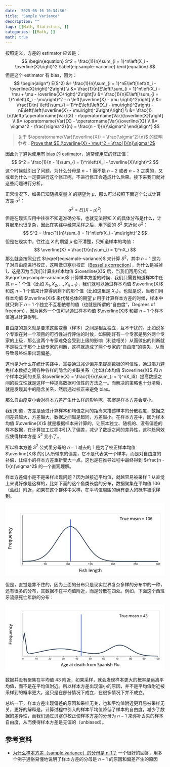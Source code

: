 ```yaml
---
date: '2025-08-16 10:34:36'
title: 'Sample Variance'
description: ""
tags: [[Math, Statistics, ]]
categories: [[Math, ]]
math: true
---
```


按照定义，方差的 estimator 应该是：
$$
\begin{equation}
S^2 = \frac{1}{n}\sum_{i = 1}^n\left(X_i - \overline{X}\right)^2 \label{eq:sample-variance}
\end{equation}
$$
但是这个 estimator 有 bias，因为：
$$
\begin{align*}
E(S^2) &= \frac{1}{n}\sum_{i = 1}^nE\left[\left(X_i - \overline{X}\right)^2\right] \\
&= \frac{1}{n}E\left[\sum_{i = 1}^n\left(X_i - \mu + \mu - \overline{X}\right)^2\right]\\
&= \frac{1}{n}E\left[\sum_{i = 1}^n\left(X_i - \mu\right)^2  - n \left(\overline{X} - \mu \right)^2\right] \\
&= \frac{1}{n} \left[\sum_{i = 1}^nE\left(\left(X_i - \mu\right)^2\right) - nE\left(\left(\overline{X} - \mu\right)^2\right)\right] \\
&= \frac{1}{n}\left[n\operatorname{Var}(X) - n\operatorname{Var}(\overline{X})\right] \\
&= \operatorname{Var}(X) - \operatorname{Var}(\overline{X}) \\
&= \sigma^2 - \frac{\sigma^2}{n} = \frac{n - 1}{n}\sigma^2
\end{align*}
$$

> 关于 $\operatorname{Var}(\overline{X}) = \frac{\sigma^2}{n}$ 的证明参考：[Prove that $E (\overline{X} - \mu)^2 = \frac{1}{n}\sigma^2$](https://math.stackexchange.com/questions/1363505/prove-that-e-overlinex-mu2-frac1n-sigma2)

因此为了避免使用有 bias 的 estimator，通常使用它的修正值：
$$
S^2 = \frac{1}{n - 1}\sum_{i = 1}^n\left(X_i - \overline{X}\right)^2
$$
这个时候就引出了问题，为什么分母是 $n - 1$ 而不是 $n - 2$ 或者 $n - 3$ 之类的，又或者为什么一定要进行这个修正呢，不进行修正会造成什么后果。接下来我们就对这些问题进行分析。

正常情况下，如果已知随机变量 $X$ 的期望为 $\mu$，那么可以按照下面这个公式计算方差 $\sigma^2$：
$$
\sigma^2 = E\left[\left(X - \mu\right)^2\right]
$$
但是在现实应用中往往不知道准确分布，也就无法得知 $X$ 的具体分布是什么，计算起来也很复杂，因此在实践中经常采样之后，用下面的 $S^2$ 来近似 $\sigma^2$：
$$
S^2 = \frac{1}{n}\sum_{i = 1}^n\left(X_i - \mu\right)^2
$$
但是在现实中，往往连 $X$ 的期望 $\mu$ 也不清楚，只知道样本的均值：
$$
\overline{X} = \frac{1}{n}\sum_{i = 1}^nX_i
$$
那么就会按照公式 $\eqref{eq:sample-variance}$ 来计算 $S^2$，其中 $n - 1$ 是为了对自由度进行校正，这叫做贝塞尔校正（[Bessel's correction](https://www.wikiwand.com/en/articles/Bessel's_correction)），为什么是减掉 $1$，这是因为当我们计算出样本均值 $\overline{X}$ 后，当我们再用公式 $\eqref{eq:sample-variance}$ 计算样本方差的时候，我们只需要知道样本中任意 $n - 1$ 个值（比如 $X_1, X_2, \dots,X_{n -1}$），我们就可以通过样本均值 $\overline{X}$ 和这 $n - 1$ 个值来计算得到剩下的那个值（比如这里是 $X_n$）。也就是说，当我们用样本均值 $\overline{X}$ 来代替总体的期望 $\mu$ 用于计算样本方差的时候，样本中就只剩下 $n - 1$ 个独立不互相依赖的值（也就是所谓的“自由度”，Degrees of freedom），因为另外一个值可以通过样本均值 $\overline{X}$ 和那 $n - 1$ 个样本值通过计算得到。

自由度的意义就是要求这些变量（样本）之间是相互独立，互不干扰的。比如说多个专家在对一个项目的可行性进行评估的时候，如果刚好有一个专家是另外两个专家的上级，那么这两个专家难免会受到上级的影响（利益相关）从而做出的判断就不是独立于那个上级专家的判断，这样就造成了两个专家的“自由度”的丧失，从而导致最终结果出现偏差。

这也是为什么在统计实践中，需要通过减少偏差来提高数据的可信性，通过竭力避免样本数据之间各种各样的隐含的关联关系（比如样本均值 $\overline{X}$ 和 $n$ 个样本之间的关系 $\overline{X} = \frac{1}{n}\sum_{i = 1}^nX_i$）提高数据之间的独立性就是这样一种提高数据可信性的方法之一。而解决的策略也十分清晰，就是发现其中的隐含关系，然后通过校正来避免 bias。

那么自由度变小会对样本方差产生什么样的影响呢，答案是样本方差会变小。

我们知道，方差是通过计算样本和均值之间的距离来描述样本的分散程度，数据之间差异越大，方差越大，数据之间越是趋同，方差越小。在样本方差中，因为样本均值 $\overline{X}$ 就是根据样本来计算的，让原本独立、随机的、没有偏差的样本数据，在计算加工过程中引入了偏差，减少了数据之间的差异性，这种趋同效应使得样本方差 $S^2$ 变小了。

所以样本方差 $S^2$ 公式里分母的 $n - 1$ 减去的 $1$ 是为了校正样本均值 $\overline{X}$ 的引入所带来的偏差，它不是代表某一个样本，而是对自由度的补偿，让缩小的样本方差重新变大一点。这也是在推导过程中最终得到 $\frac{n - 1}{n}\sigma^2$ 的一个直观理解。

样本方差偏小是不是采样出现问题？因为越接近平均值，就越容易被采样？从直觉上来说好像是这样的，比如下面的这个鱼类长度的分布，数据聚集在平均值 $106$ （蓝线）附近，如果在这个群体中采样，在平均值周围的确有更大的概率被采样到。

![](fish.webp)

但是，直觉是靠不住的，因为上面的分布只是现实世界复杂多样的分布中的一种，还有很多的分布，其数据不在平均值附近，而是分散在四处。例如，下面这个西班牙流感死亡年龄的分布：

![](flu.webp)

数据并没有聚集在平均值 $43$ 附近，如果采样，就会发现样本更大的概率是远离平均值，而不是在平均值附近。所以样本方差出现偏小的原因，并不是平均值附近被采样到的概率更大，这只是在部分情况下成立，在很多情况下并不成立。

总结一下，样本方差出现偏差的原因和采样无关，也和平均值附近更容易被采样无关，更好的解释是，计算过程中引入的样本平均值降低了样本的自由度，减少了数据的差异性，而我们通过贝塞尔校正使样本方差的分母为 $n - 1$ 来弥补丢失的样本自由度，从而使得样本方差是无偏的（unbiased）。

## 参考资料

- [为什么样本方差（sample variance）的分母是 n-1？](https://www.zhihu.com/question/20099757/answer/658048814) 一个很好的回答，用多个例子通俗易懂地说明了样本方差的分母是 $n - 1$ 的原因和偏差产生的原因

